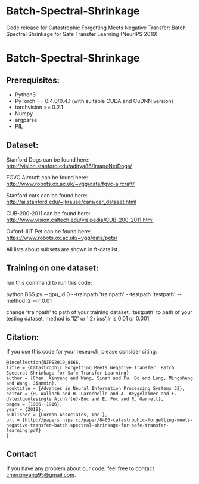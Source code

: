# Batch-Spectral-Shrinkage
Code release for Catastrophic Forgetting Meets Negative Transfer: Batch Spectral Shrinkage for Safe Transfer Learning (NeurIPS 2019)

# Batch-Spectral-Shrinkage

## Prerequisites:

* Python3
* PyTorch == 0.4.0/0.4.1 (with suitable CUDA and CuDNN version)
* torchvision >= 0.2.1
* Numpy
* argparse
* PIL

## Dataset:

Stanford Dogs can be found here: http://vision.stanford.edu/aditya86/ImageNetDogs/

FGVC Aircraft can be found here: http://www.robots.ox.ac.uk/~vgg/data/fgvc-aircraft/

Stanford cars can be found here: http://ai.stanford.edu/~jkrause/cars/car_dataset.html

CUB-200-2011 can be found here: http://www.vision.caltech.edu/visipedia/CUB-200-2011.html

Oxford-IIIT Pet can be found here: https://www.robots.ox.ac.uk/~vgg/data/pets/

All lists about subsets are shown in ft-datalist.


## Training on one dataset:

run this command to run this code: 

python BSS.py --gpu_id 0 --trainpath 'trainpath' --testpath 'testpath' --method l2 --lr 0.01

change 'trainpath' to path of your training dataset, 'testpath' to path of your testing dataset, method is 'l2' or 'l2+bss',lr is 0.01 or 0.001.


## Citation:

If you use this code for your research, please consider citing:

```
@incollection{NIPS2019_8466,
title = {Catastrophic Forgetting Meets Negative Transfer: Batch Spectral Shrinkage for Safe Transfer Learning},
author = {Chen, Xinyang and Wang, Sinan and Fu, Bo and Long, Mingsheng and Wang, Jianmin},
booktitle = {Advances in Neural Information Processing Systems 32},
editor = {H. Wallach and H. Larochelle and A. Beygelzimer and F. d\textquotesingle Alch\'{e}-Buc and E. Fox and R. Garnett},
pages = {1906--1916},
year = {2019},
publisher = {Curran Associates, Inc.},
url = {http://papers.nips.cc/paper/8466-catastrophic-forgetting-meets-negative-transfer-batch-spectral-shrinkage-for-safe-transfer-learning.pdf}
}

```
## Contact
If you have any problem about our code, feel free to contact chenxinyang95@gmail.com.

